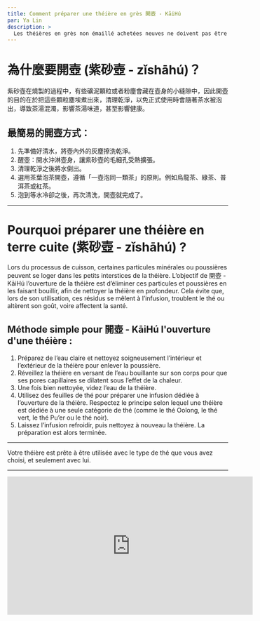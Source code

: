 ```yaml
---
title: Comment préparer une théière en grès 開壺 - KāiHú 
par: Ya Lin
description: >
  Les théières en grès non émaillé achetées neuves ne doivent pas être utilisées sans préparation initiale.
---
```


# 為什麼要開壺 (紫砂壺 - zǐshāhú)？

紫砂壺在燒製的過程中，有些礦泥顆粒或者粉塵會藏在壺身的小縫隙中，因此開壺的目的在於把這些顆粒塵埃煮出來，清理乾淨，以免正式使用時會隨著茶水被泡出，導致茶湯混濁，影響茶湯味道，甚至影響健康。

## 最簡易的開壺方式：

1. 先準備好清水，將壺內外的灰塵擦洗乾淨。
2. 醒壺：開水沖淋壺身，讓紫砂壺的毛細孔受熱擴張。
3. 清理乾淨之後將水倒出。
4. 選用茶葉泡茶開壺，遵循「一壺泡同一類茶」的原則。例如烏龍茶、綠茶、普洱茶或紅茶。
5. 泡到等水冷卻之後，再次清洗，開壺就完成了。

---

# Pourquoi préparer une théière en terre cuite (紫砂壺 - zǐshāhú) ?  

Lors du processus de cuisson, certaines particules minérales ou poussières peuvent se loger dans les petits interstices de la théière. L’objectif de 開壺 - KāiHú l’ouverture de la théière est d’éliminer ces particules et poussières en les faisant bouillir, afin de nettoyer la théière en profondeur. Cela évite que, lors de son utilisation, ces résidus se mêlent à l’infusion, troublent le thé ou altèrent son goût, voire affectent la santé.  

## Méthode simple pour 開壺 - KāiHú  l'ouverture d'une théière :  

1. Préparez de l’eau claire et nettoyez soigneusement l’intérieur et l’extérieur de la théière pour enlever la poussière.  
2. Réveillez la théière en versant de l’eau bouillante sur son corps pour que ses pores capillaires se dilatent sous l’effet de la chaleur.  
3. Une fois bien nettoyée, videz l’eau de la théière.  
4. Utilisez des feuilles de thé pour préparer une infusion dédiée à l’ouverture de la théière. Respectez le principe selon lequel une théière est dédiée à une seule catégorie de thé (comme le thé Oolong, le thé vert, le thé Pu’er ou le thé noir).  
5. Laissez l’infusion refroidir, puis nettoyez à nouveau la théière. La préparation est alors terminée.  

---

Votre théière est prête à être utilisée avec le type de thé que vous avez choisi, et seulement avec lui.

---
  
<iframe width="560" height="315" src="https://www.youtube.com/embed/sn6vPsH_0lo" title="YouTube video player" frameborder="0" allow="accelerometer; autoplay; clipboard-write; encrypted-media; gyroscope; picture-in-picture" allowfullscreen></iframe>
